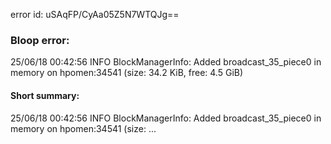 error id: uSAqFP/CyAa05Z5N7WTQJg==
### Bloop error:

25/06/18 00:42:56 INFO BlockManagerInfo: Added broadcast_35_piece0 in memory on hpomen:34541 (size: 34.2 KiB, free: 4.5 GiB)
#### Short summary: 

25/06/18 00:42:56 INFO BlockManagerInfo: Added broadcast_35_piece0 in memory on hpomen:34541 (size: ...